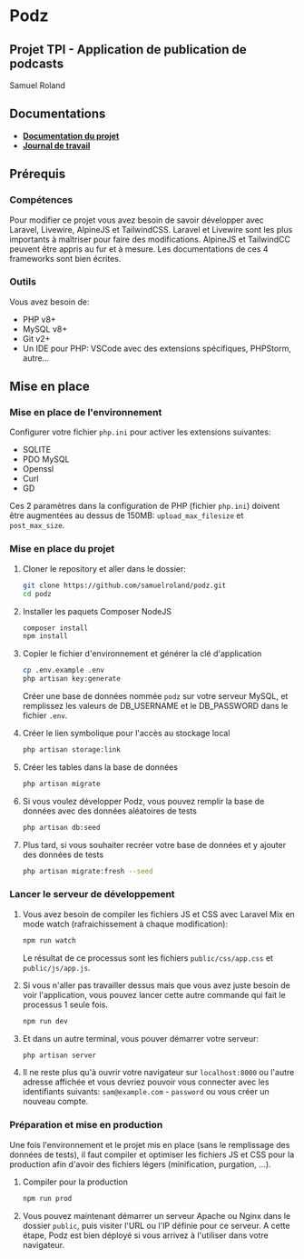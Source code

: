 # Podz
## Projet TPI - Application de publication de podcasts
Samuel Roland

## Documentations
- **[Documentation du projet](/docs/podz-docs.md)**
- **[Journal de travail](/docs/podz-journal.md)**

## Prérequis
### Compétences
Pour modifier ce projet vous avez besoin de savoir développer avec Laravel, Livewire, AlpineJS et TailwindCSS. Laravel et Livewire sont les plus importants à maîtriser pour faire des modifications. AlpineJS et TailwindCC peuvent être appris au fur et à mesure. Les documentations de ces 4 frameworks sont bien écrites.

### Outils
Vous avez besoin de:
- PHP v8+
- MySQL v8+
- Git v2+
- Un IDE pour PHP: VSCode avec des extensions spécifiques, PHPStorm, autre...

## Mise en place
### Mise en place de l'environnement

Configurer votre fichier `php.ini` pour activer les extensions suivantes:
- SQLITE
- PDO MySQL
- Openssl
- Curl
- GD
  
Ces 2 paramètres dans la configuration de PHP (fichier `php.ini`) doivent être augmentées au dessus de 150MB: `upload_max_filesize` et `post_max_size`.

<!-- TODO: to check -->

### Mise en place du projet
1. Cloner le repository et aller dans le dossier:
    ```bash
    git clone https://github.com/samuelroland/podz.git
    cd podz
    ```
1. Installer les paquets Composer NodeJS
    ```bash
    composer install
    npm install
    ```

1. Copier le fichier d'environnement et générer la clé d'application 
    ```bash
    cp .env.example .env
    php artisan key:generate
    ```
    Créer une base de données nommée `podz` sur votre serveur MySQL, et remplissez les valeurs de DB_USERNAME et le DB_PASSWORD dans le fichier `.env`.

1. Créer le lien symbolique pour l'accès au stockage local
    ```bash
    php artisan storage:link
    ```

1. Créer les tables dans la base de données
    ```bash
    php artisan migrate
    ```

2. Si vous voulez développer Podz, vous pouvez remplir la base de données avec des données aléatoires de tests
    ```bash
    php artisan db:seed
    ```

3. Plus tard, si vous souhaiter recréer votre base de données et y ajouter des données de tests
    ```bash
    php artisan migrate:fresh --seed
    ```

### Lancer le serveur de développement

1. Vous avez besoin de compiler les fichiers JS et CSS avec Laravel Mix en mode watch (rafraichissement à chaque modification):
    ```bash
    npm run watch
    ```
    Le résultat de ce processus sont les fichiers `public/css/app.css` et `public/js/app.js`.
1. Si vous n'aller pas travailler dessus mais que vous avez juste besoin de voir l'application, vous pouvez lancer cette autre commande qui fait le processus 1 seule fois.
    ```bash
    npm run dev
    ```

2. Et dans un autre terminal, vous pouver démarrer votre serveur:
    ```bash
    php artisan server
    ```
3. Il ne reste plus qu'à ouvrir votre navigateur sur `localhost:8000` ou l'autre adresse affichée et vous devriez pouvoir vous connecter avec les identifiants suivants: `sam@example.com` - `password` ou vous créer un nouveau compte.

### Préparation et mise en production
Une fois l'environnement et le projet mis en place (sans le remplissage des données de tests), il faut compiler et optimiser les fichiers JS et CSS pour la production afin d'avoir des fichiers légers (minification, purgation, ...).

1. Compiler pour la production
    ```bash
    npm run prod
    ```
2. Vous pouvez maintenant démarrer un serveur Apache ou Nginx dans le dossier `public`, puis visiter l'URL ou l'IP définie pour ce serveur. A cette étape, Podz est bien déployé si vous arrivez à l'utiliser dans votre navigateur.

